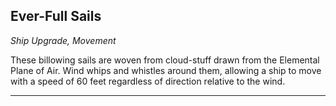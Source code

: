 ﻿## Ever-Full Sails

*Ship Upgrade, Movement*

These billowing sails are woven from cloud-stuff drawn from the Elemental Plane of Air. Wind whips and whistles around them, allowing a ship to move with a speed of 60 feet regardless of direction relative to the wind.

---

